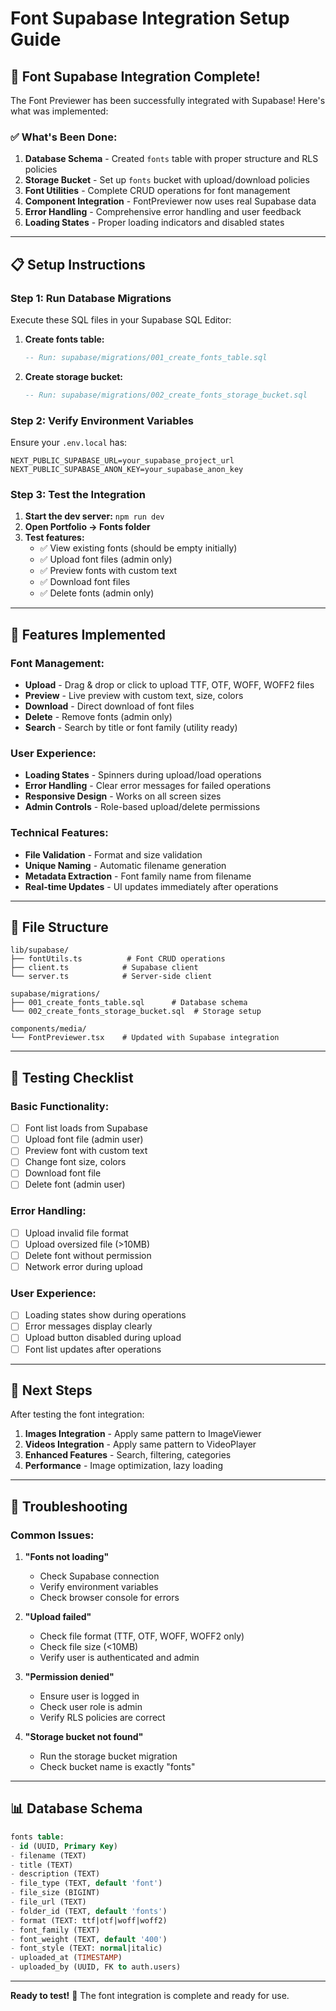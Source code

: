 # Font Supabase Integration Setup Guide

## 🚀 **Font Supabase Integration Complete!**

The Font Previewer has been successfully integrated with Supabase! Here's what was implemented:

### **✅ What's Been Done:**

1. **Database Schema** - Created `fonts` table with proper structure and RLS policies
2. **Storage Bucket** - Set up `fonts` bucket with upload/download policies
3. **Font Utilities** - Complete CRUD operations for font management
4. **Component Integration** - FontPreviewer now uses real Supabase data
5. **Error Handling** - Comprehensive error handling and user feedback
6. **Loading States** - Proper loading indicators and disabled states

---

## 📋 **Setup Instructions**

### **Step 1: Run Database Migrations**

Execute these SQL files in your Supabase SQL Editor:

1. **Create fonts table:**

    ```sql
    -- Run: supabase/migrations/001_create_fonts_table.sql
    ```

2. **Create storage bucket:**
    ```sql
    -- Run: supabase/migrations/002_create_fonts_storage_bucket.sql
    ```

### **Step 2: Verify Environment Variables**

Ensure your `.env.local` has:

```env
NEXT_PUBLIC_SUPABASE_URL=your_supabase_project_url
NEXT_PUBLIC_SUPABASE_ANON_KEY=your_supabase_anon_key
```

### **Step 3: Test the Integration**

1. **Start the dev server:** `npm run dev`
2. **Open Portfolio → Fonts folder**
3. **Test features:**
    - ✅ View existing fonts (should be empty initially)
    - ✅ Upload font files (admin only)
    - ✅ Preview fonts with custom text
    - ✅ Download font files
    - ✅ Delete fonts (admin only)

---

## 🎯 **Features Implemented**

### **Font Management:**

-   **Upload** - Drag & drop or click to upload TTF, OTF, WOFF, WOFF2 files
-   **Preview** - Live preview with custom text, size, colors
-   **Download** - Direct download of font files
-   **Delete** - Remove fonts (admin only)
-   **Search** - Search by title or font family (utility ready)

### **User Experience:**

-   **Loading States** - Spinners during upload/load operations
-   **Error Handling** - Clear error messages for failed operations
-   **Responsive Design** - Works on all screen sizes
-   **Admin Controls** - Role-based upload/delete permissions

### **Technical Features:**

-   **File Validation** - Format and size validation
-   **Unique Naming** - Automatic filename generation
-   **Metadata Extraction** - Font family name from filename
-   **Real-time Updates** - UI updates immediately after operations

---

## 🔧 **File Structure**

```
lib/supabase/
├── fontUtils.ts          # Font CRUD operations
├── client.ts            # Supabase client
└── server.ts            # Server-side client

supabase/migrations/
├── 001_create_fonts_table.sql      # Database schema
└── 002_create_fonts_storage_bucket.sql  # Storage setup

components/media/
└── FontPreviewer.tsx    # Updated with Supabase integration
```

---

## 🧪 **Testing Checklist**

### **Basic Functionality:**

-   [ ] Font list loads from Supabase
-   [ ] Upload font file (admin user)
-   [ ] Preview font with custom text
-   [ ] Change font size, colors
-   [ ] Download font file
-   [ ] Delete font (admin user)

### **Error Handling:**

-   [ ] Upload invalid file format
-   [ ] Upload oversized file (>10MB)
-   [ ] Delete font without permission
-   [ ] Network error during upload

### **User Experience:**

-   [ ] Loading states show during operations
-   [ ] Error messages display clearly
-   [ ] Upload button disabled during upload
-   [ ] Font list updates after operations

---

## 🚀 **Next Steps**

After testing the font integration:

1. **Images Integration** - Apply same pattern to ImageViewer
2. **Videos Integration** - Apply same pattern to VideoPlayer
3. **Enhanced Features** - Search, filtering, categories
4. **Performance** - Image optimization, lazy loading

---

## 🐛 **Troubleshooting**

### **Common Issues:**

1. **"Fonts not loading"**

    - Check Supabase connection
    - Verify environment variables
    - Check browser console for errors

2. **"Upload failed"**

    - Check file format (TTF, OTF, WOFF, WOFF2 only)
    - Check file size (<10MB)
    - Verify user is authenticated and admin

3. **"Permission denied"**

    - Ensure user is logged in
    - Check user role is admin
    - Verify RLS policies are correct

4. **"Storage bucket not found"**
    - Run the storage bucket migration
    - Check bucket name is exactly "fonts"

---

## 📊 **Database Schema**

```sql
fonts table:
- id (UUID, Primary Key)
- filename (TEXT)
- title (TEXT)
- description (TEXT)
- file_type (TEXT, default 'font')
- file_size (BIGINT)
- file_url (TEXT)
- folder_id (TEXT, default 'fonts')
- format (TEXT: ttf|otf|woff|woff2)
- font_family (TEXT)
- font_weight (TEXT, default '400')
- font_style (TEXT: normal|italic)
- uploaded_at (TIMESTAMP)
- uploaded_by (UUID, FK to auth.users)
```

---

**Ready to test!** 🎉 The font integration is complete and ready for use.
